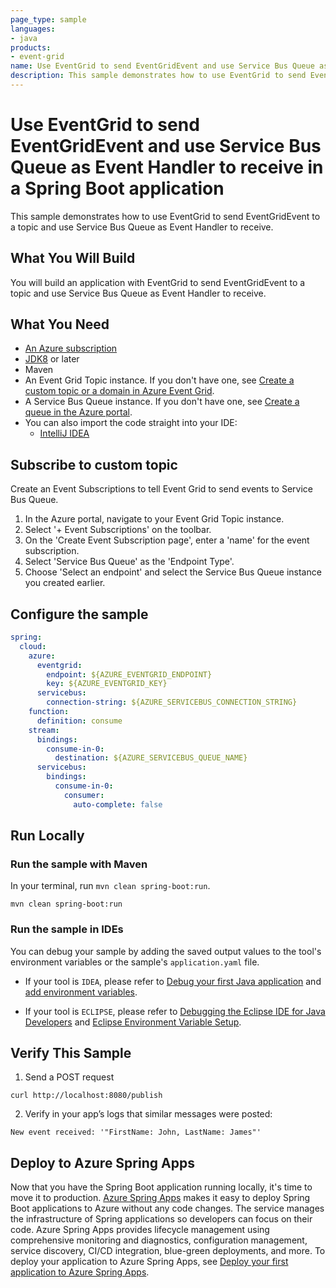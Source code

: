 ```yaml
---
page_type: sample
languages:
- java
products:
- event-grid
name: Use EventGrid to send EventGridEvent and use Service Bus Queue as Event Handler to receive in a Spring Boot application.
description: This sample demonstrates how to use EventGrid to send EventGridEvent and use Service Bus Queue as Event Handler to receive in a Spring Boot application.
---
```


# Use EventGrid to send EventGridEvent and use Service Bus Queue as Event Handler to receive in a Spring Boot application

This sample demonstrates how to use EventGrid to send EventGridEvent to a topic and use Service Bus Queue as Event Handler to receive.

## What You Will Build
You will build an application with EventGrid to send EventGridEvent to a topic and use Service Bus Queue as Event Handler to receive.

## What You Need

- [An Azure subscription](https://azure.microsoft.com/free/)
- [JDK8](https://www.oracle.com/java/technologies/downloads/) or later
- Maven
- An Event Grid Topic instance. If you don't have one, see [Create a custom topic or a domain in Azure Event Grid](https://learn.microsoft.com/azure/event-grid/create-custom-topic).
- A Service Bus Queue instance. If you don't have one, see [Create a queue in the Azure portal](https://docs.microsoft.com/azure/service-bus-messaging/service-bus-quickstart-portal).
- You can also import the code straight into your IDE:
    - [IntelliJ IDEA](https://www.jetbrains.com/idea/download)

## Subscribe to custom topic
Create an Event Subscriptions to tell Event Grid to send events to Service Bus Queue.

1. In the Azure portal, navigate to your Event Grid Topic instance.
1. Select '+ Event Subscriptions' on the toolbar.
1. On the 'Create Event Subscription page', enter a 'name' for the event subscription.
1. Select 'Service Bus Queue' as the 'Endpoint Type'.
1. Choose 'Select an endpoint' and select the Service Bus Queue instance you created earlier.

## Configure the sample

```yaml
spring:
  cloud:
    azure:
      eventgrid:
        endpoint: ${AZURE_EVENTGRID_ENDPOINT}
        key: ${AZURE_EVENTGRID_KEY}
      servicebus:
        connection-string: ${AZURE_SERVICEBUS_CONNECTION_STRING}
    function:
      definition: consume
    stream:
      bindings:
        consume-in-0:
          destination: ${AZURE_SERVICEBUS_QUEUE_NAME}
      servicebus:
        bindings:
          consume-in-0:
            consumer:
              auto-complete: false
```

## Run Locally

### Run the sample with Maven

In your terminal, run `mvn clean spring-boot:run`.

```shell
mvn clean spring-boot:run
```

### Run the sample in IDEs

You can debug your sample by adding the saved output values to the tool's environment variables or the sample's `application.yaml` file. 

* If your tool is `IDEA`, please refer to [Debug your first Java application](https://www.jetbrains.com/help/idea/debugging-your-first-java-application.html) and [add environment variables](https://www.jetbrains.com/help/objc/add-environment-variables-and-program-arguments.html#add-environment-variables). 

* If your tool is `ECLIPSE`, please refer to [Debugging the Eclipse IDE for Java Developers](https://www.eclipse.org/community/eclipse_newsletter/2017/june/article1.php) and [Eclipse Environment Variable Setup](https://examples.javacodegeeks.com/desktop-java/ide/eclipse/eclipse-environment-variable-setup-example/). 

## Verify This Sample

1. Send a POST request

```shell
curl http://localhost:8080/publish
```

2. Verify in your app’s logs that similar messages were posted:

```text
New event received: '"FirstName: John, LastName: James"'
```

## Deploy to Azure Spring Apps

Now that you have the Spring Boot application running locally, it's time to move it to production. [Azure Spring Apps](https://learn.microsoft.com/azure/spring-apps/overview) makes it easy to deploy Spring Boot applications to Azure without any code changes. The service manages the infrastructure of Spring applications so developers can focus on their code. Azure Spring Apps provides lifecycle management using comprehensive monitoring and diagnostics, configuration management, service discovery, CI/CD integration, blue-green deployments, and more. To deploy your application to Azure Spring Apps, see [Deploy your first application to Azure Spring Apps](https://learn.microsoft.com/azure/spring-apps/quickstart?tabs=Azure-CLI).
